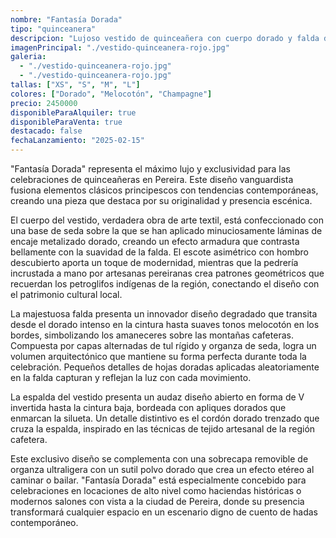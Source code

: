 ```yaml
---
nombre: "Fantasía Dorada"
tipo: "quinceanera"
descripcion: "Lujoso vestido de quinceañera con cuerpo dorado y falda degradada en tonos melocotón. Sus apliques metálicos y pedrería artesanal pereirano lo convierten en una pieza exclusiva para celebraciones premium."
imagenPrincipal: "./vestido-quinceanera-rojo.jpg"
galeria:
  - "./vestido-quinceanera-rojo.jpg"
  - "./vestido-quinceanera-rojo.jpg"
tallas: ["XS", "S", "M", "L"]
colores: ["Dorado", "Melocotón", "Champagne"]
precio: 2450000
disponibleParaAlquiler: true
disponibleParaVenta: true
destacado: false
fechaLanzamiento: "2025-02-15"
---
```


"Fantasía Dorada" representa el máximo lujo y exclusividad para las celebraciones de quinceañeras en Pereira. Este diseño vanguardista fusiona elementos clásicos principescos con tendencias contemporáneas, creando una pieza que destaca por su originalidad y presencia escénica.

El cuerpo del vestido, verdadera obra de arte textil, está confeccionado con una base de seda sobre la que se han aplicado minuciosamente láminas de encaje metalizado dorado, creando un efecto armadura que contrasta bellamente con la suavidad de la falda. El escote asimétrico con hombro descubierto aporta un toque de modernidad, mientras que la pedrería incrustada a mano por artesanas pereiranas crea patrones geométricos que recuerdan los petroglifos indígenas de la región, conectando el diseño con el patrimonio cultural local.

La majestuosa falda presenta un innovador diseño degradado que transita desde el dorado intenso en la cintura hasta suaves tonos melocotón en los bordes, simbolizando los amaneceres sobre las montañas cafeteras. Compuesta por capas alternadas de tul rígido y organza de seda, logra un volumen arquitectónico que mantiene su forma perfecta durante toda la celebración. Pequeños detalles de hojas doradas aplicadas aleatoriamente en la falda capturan y reflejan la luz con cada movimiento.

La espalda del vestido presenta un audaz diseño abierto en forma de V invertida hasta la cintura baja, bordeada con apliques dorados que enmarcan la silueta. Un detalle distintivo es el cordón dorado trenzado que cruza la espalda, inspirado en las técnicas de tejido artesanal de la región cafetera.

Este exclusivo diseño se complementa con una sobrecapa removible de organza ultraligera con un sutil polvo dorado que crea un efecto etéreo al caminar o bailar. "Fantasía Dorada" está especialmente concebido para celebraciones en locaciones de alto nivel como haciendas históricas o modernos salones con vista a la ciudad de Pereira, donde su presencia transformará cualquier espacio en un escenario digno de cuento de hadas contemporáneo.